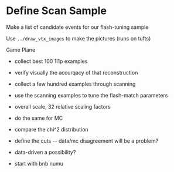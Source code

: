 # Define Scan Sample

Make a list of candidate events for our flash-tuning sample

Use `../draw_vtx_images` to make the pictures (runs on tufts)

Game Plane

* collect best 100 1l1p examples
* verify visually the accurqacy of that reconstruction
* collect a few hundred examples through scanning
* use the scanning examples to tune the flash-match parameters
* overall scale, 32 relative scaling factors
* do the same for MC
* compare the chi^2 distribution
* define the cuts -- data/mc disagreement will be a problem?
* data-driven a possibility?

* start with bnb numu